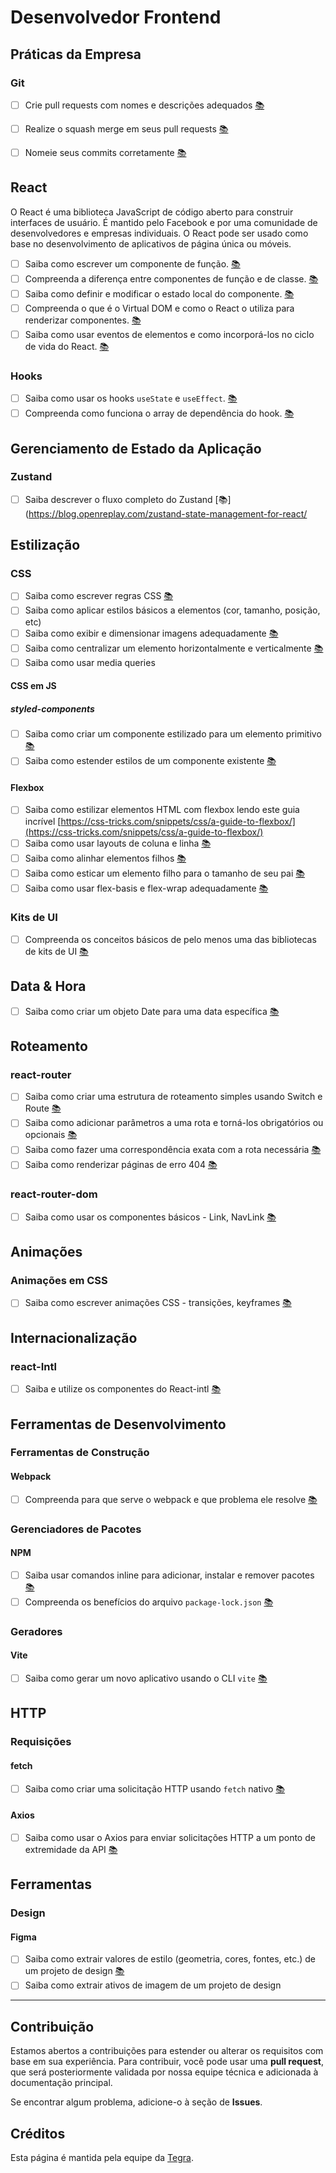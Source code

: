 Desenvolvedor Frontend
=======================

Práticas da Empresa
-------------------

### Git

- [ ] Crie pull requests com nomes e descrições adequados [📚](https://medium.com/@hugooodias/the-anatomy-of-a-perfect-pull-request-567382bb6067)
- [ ] Realize o squash merge em seus pull requests [📚](https://blog.pairworking.com/why-you-should-care-about-squash-and-merge-in-git-675856bf66b0)
- [ ] Nomeie seus commits corretamente [📚](https://chris.beams.io/posts/git-commit/)


React
-----

O React é uma biblioteca JavaScript de código aberto para construir interfaces de usuário. É mantido pelo Facebook e por uma comunidade de desenvolvedores e empresas individuais. O React pode ser usado como base no desenvolvimento de aplicativos de página única ou móveis.

- [ ] Saiba como escrever um componente de função. [📚](https://www.robinwieruch.de/react-function-component#react-function-component-example)
- [ ] Compreenda a diferença entre componentes de função e de classe. [📚](https://medium.com/@Zwenza/functional-vs-class-components-in-react-231e3fbd710)
- [ ] Saiba como definir e modificar o estado local do componente. [📚](https://reactjs.org/docs/faq-state.html)
- [ ] Compreenda o que é o Virtual DOM e como o React o utiliza para renderizar componentes. [📚](https://www.youtube.com/watch?v=RquK3TImY9U)
- [ ] Saiba como usar eventos de elementos e como incorporá-los no ciclo de vida do React. [📚](https://stackoverflow.com/questions/29303456/reactjs-onclick-change-element/29304703#29304703)

### Hooks

- [ ] Saiba como usar os hooks `useState` e `useEffect`. [📚](https://www.valentinog.com/blog/hooks/)
- [ ] Compreenda como funciona o array de dependência do hook. [📚](https://medium.com/better-programming/understanding-the-useeffect-dependency-array-2913da504c44)

Gerenciamento de Estado da Aplicação
-------------------------------------

### Zustand

- [ ] Saiba descrever o fluxo completo do Zustand [📚](https://blog.openreplay.com/zustand-state-management-for-react/

Estilização
----------

### CSS

- [ ] Saiba como escrever regras CSS [📚](https://css-tricks.com/snippets/css/)
- [ ] Saiba como aplicar estilos básicos a elementos (cor, tamanho, posição, etc)
- [ ] Saiba como exibir e dimensionar imagens adequadamente [📚](https://css-tricks.com/aspect-ratio-boxes/)
- [ ] Saiba como centralizar um elemento horizontalmente e verticalmente [📚](https://css-tricks.com/centering-css-complete-guide/)
- [ ] Saiba como usar media queries

#### CSS em JS

##### styled-components

- [ ] Saiba como criar um componente estilizado para um elemento primitivo [📚](https://styled-components.com/docs/basics#getting-started)
- [ ] Saiba como estender estilos de um componente existente [📚](https://styled-components.com/docs/basics#extending-styles)

#### Flexbox

- [ ] Saiba como estilizar elementos HTML com flexbox lendo este guia incrível [https://css-tricks.com/snippets/css/a-guide-to-flexbox/](https://css-tricks.com/snippets/css/a-guide-to-flexbox/)
- [ ] Saiba como usar layouts de coluna e linha [📚](https://developer.mozilla.org/en-US/docs/Web/CSS/CSS_Flexible_Box_Layout/Mastering_Wrapping_of_Flex_Items#:~:text=Flexbox%20was%20designed%20as%20a,if%20flex%2Ddirection%20is%20column%20.)
- [ ] Saiba como alinhar elementos filhos [📚](https://flexboxfroggy.com/)
- [ ] Saiba como esticar um elemento filho para o tamanho de seu pai [📚](https://medium.com/@gaurav5430/css-flex-positioning-gotchas-child-expands-to-more-than-the-width-allowed-by-the-parent-799c37428dd6)
- [ ] Saiba como usar flex-basis e flex-wrap adequadamente [📚](https://css-tricks.com/almanac/properties/f/flex-wrap/)

### Kits de UI

- [ ] Compreenda os conceitos básicos de pelo menos uma das bibliotecas de kits de UI [📚](https://chakra-ui.com/getting-started)

Data & Hora
-----------

- [ ] Saiba como criar um objeto Date para uma data específica [📚](https://www.digitalocean.com/community/tutorials/understanding-date-and-time-in-javascript)

Roteamento
---------

### react-router

- [ ] Saiba como criar uma estrutura de roteamento simples usando Switch e Route [📚](https://reacttraining.com/blog/react-router-v5-1/)
- [ ] Saiba como adicionar parâmetros a uma rota e torná-los obrigatórios ou opcionais [📚](https://scotch.io/courses/using-react-router-4/route-params)
- [ ] Saiba como fazer uma correspondência exata com a rota necessária [📚](https://stackoverflow.com/questions/49162311/react-difference-between-route-exact-path-and-route-path)
- [ ] Saiba como renderizar páginas de erro 404 [📚](https://ui.dev/react-router-v4-handling-404-pages/)

### react-router-dom

- [ ] Saiba como usar os componentes básicos - Link, NavLink [📚](https://www.codementor.io/@packt/using-the-link-and-navlink-components-to-navigate-to-a-route-rieqipp42)

Animações
----------

### Animações em CSS

- [ ] Saiba como escrever animações CSS - transições, keyframes [📚](https://www.youtube.com/watch?v=zHUpx90NerM)

Internacionalização
--------------------

### react-Intl

- [ ] Saiba e utilize os componentes do React-intl [📚](https://www.newline.co/@dmitryrogozhny/quick-introduction-to-internationalization-in-react-with-react-intl--13b17de9)

Ferramentas de Desenvolvimento
---------------------------

### Ferramentas de Construção

#### Webpack

- [ ] Compreenda para que serve o webpack e que problema ele resolve [📚](https://hackernoon.com/webpack-3-quickstarter-configure-webpack-from-scratch-30a6c394038a)

### Gerenciadores de Pacotes

#### NPM

- [ ] Saiba usar comandos inline para adicionar, instalar e remover pacotes [📚](https://devhints.io/npm)
- [ ] Compreenda os benefícios do arquivo `package-lock.json` [📚](https://stackoverflow.com/questions/44297803/what-is-the-role-of-the-package-lock-json)

### Geradores

#### Vite

- [ ] Saiba como gerar um novo aplicativo usando o CLI `vite` [📚](https://vitejs.dev/guide)

HTTP
----

### Requisições

#### fetch

- [ ] Saiba como criar uma solicitação HTTP usando `fetch` nativo [📚](https://developer.mozilla.org/en-US/docs/Web/API/Fetch_API/Using_Fetch)

#### Axios

- [ ] Saiba como usar o Axios para enviar solicitações HTTP a um ponto de extremidade da API [📚](https://github.com/tegrasoftware/cra-template-tegrasoftware/blob/master/template/src/modules/users/users.sagas.ts)

Ferramentas
-----------

### Design

#### Figma

- [ ] Saiba como extrair valores de estilo (geometria, cores, fontes, etc.) de um projeto de design [📚](https://www.figma.com/resources/assets/developer-onboarding-guide/)
- [ ] Saiba como extrair ativos de imagem de um projeto de design

---

Contribuição
------------

Estamos abertos a contribuições para estender ou alterar os requisitos com base em sua experiência. Para contribuir, você pode usar uma **pull request**, que será posteriormente validada por nossa equipe técnica e adicionada à documentação principal.

Se encontrar algum problema, adicione-o à seção de **Issues**.

Créditos
--------

Esta página é mantida pela equipe da [Tegra](https://tegra.com.br).

